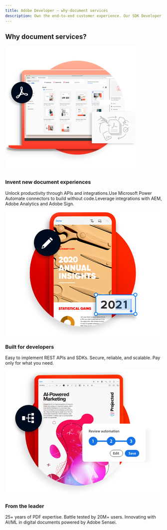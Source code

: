```yaml
---
title: Adobe Developer — why-document services
description: Own the end-to-end customer experience. Our SDK Developer kits are customizable & built to last. Find an innovative solution with our PDF SDK here.
---
```


<TitleBlock slots="heading" theme="lightest" className="titleBlock-align-left"/>

## Why document services?

<TextBlock slots="image,heading,text" width="33%" theme="lightest"  className="align-left img-m-size"/>

![img-consistent](../images/img-consistent-hifi@2x.png)

### Invent new document experiences

Unlock productivity through APIs and integrations.Use Microsoft Power Automate connectors to build without code.Leverage integrations with AEM, Adobe Analytics and Adobe Sign.





<TextBlock slots="image,heading,text" width="33%" theme="lightest"   className="align-left img-m-size"/>

![img-consistent](../images/img-customized-experiences@2x.png)

### Built for developers

Easy to implement REST APIs and SDKs. Secure, reliable, and scalable. Pay only for what you need.




<TextBlock slots="image, heading, text" width="33%" theme="lightest"  className="align-left img-m-size"/>

![img-consistent](../images/img-workflow-automation@2x.png)

### From the leader

25+ years of PDF expertise. Battle tested by 20M+ users. Innovating with AI/ML in digital documents powered by Adobe Sensei.
